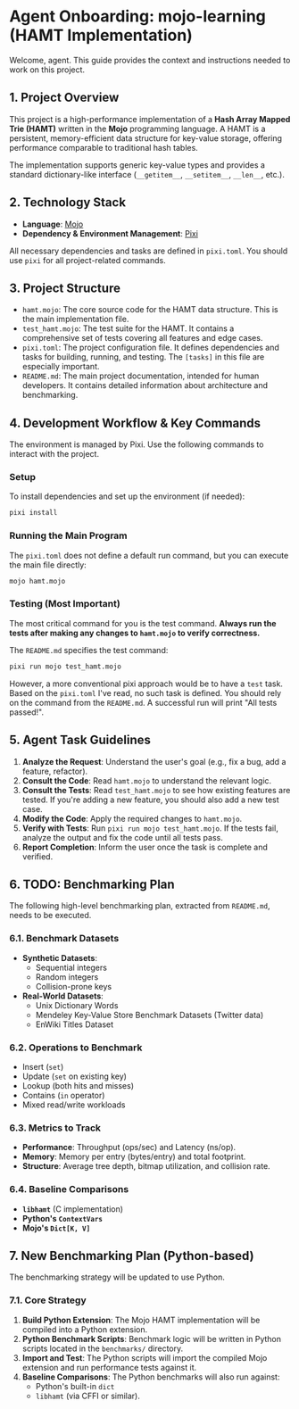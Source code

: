# Agent Onboarding: mojo-learning (HAMT Implementation)

Welcome, agent. This guide provides the context and instructions needed to work on this project.

## 1. Project Overview

This project is a high-performance implementation of a **Hash Array Mapped Trie (HAMT)** written in the **Mojo** programming language. A HAMT is a persistent, memory-efficient data structure for key-value storage, offering performance comparable to traditional hash tables.

The implementation supports generic key-value types and provides a standard dictionary-like interface (`__getitem__`, `__setitem__`, `__len__`, etc.).

## 2. Technology Stack

- **Language**: [Mojo](https://www.modular.com/mojo)
- **Dependency & Environment Management**: [Pixi](https://pixi.sh/)

All necessary dependencies and tasks are defined in `pixi.toml`. You should use `pixi` for all project-related commands.

## 3. Project Structure

- `hamt.mojo`: The core source code for the HAMT data structure. This is the main implementation file.
- `test_hamt.mojo`: The test suite for the HAMT. It contains a comprehensive set of tests covering all features and edge cases.
- `pixi.toml`: The project configuration file. It defines dependencies and tasks for building, running, and testing. The `[tasks]` in this file are especially important.
- `README.md`: The main project documentation, intended for human developers. It contains detailed information about architecture and benchmarking.

## 4. Development Workflow & Key Commands

The environment is managed by Pixi. Use the following commands to interact with the project.

### Setup

To install dependencies and set up the environment (if needed):
```bash
pixi install
```

### Running the Main Program

The `pixi.toml` does not define a default run command, but you can execute the main file directly:
```bash
mojo hamt.mojo
```

### **Testing (Most Important)**

The most critical command for you is the test command. **Always run the tests after making any changes to `hamt.mojo` to verify correctness.**

The `README.md` specifies the test command:
```bash
pixi run mojo test_hamt.mojo
```
However, a more conventional pixi approach would be to have a `test` task. Based on the `pixi.toml` I've read, no such task is defined. You should rely on the command from the `README.md`. A successful run will print "All tests passed!".

## 5. Agent Task Guidelines

1.  **Analyze the Request**: Understand the user's goal (e.g., fix a bug, add a feature, refactor).
2.  **Consult the Code**: Read `hamt.mojo` to understand the relevant logic.
3.  **Consult the Tests**: Read `test_hamt.mojo` to see how existing features are tested. If you're adding a new feature, you should also add a new test case.
4.  **Modify the Code**: Apply the required changes to `hamt.mojo`.
5.  **Verify with Tests**: Run `pixi run mojo test_hamt.mojo`. If the tests fail, analyze the output and fix the code until all tests pass.
6.  **Report Completion**: Inform the user once the task is complete and verified.

## 6. TODO: Benchmarking Plan

The following high-level benchmarking plan, extracted from `README.md`, needs to be executed.

### 6.1. Benchmark Datasets

- **Synthetic Datasets**:
  - Sequential integers
  - Random integers
  - Collision-prone keys
- **Real-World Datasets**:
  - Unix Dictionary Words
  - Mendeley Key-Value Store Benchmark Datasets (Twitter data)
  - EnWiki Titles Dataset

### 6.2. Operations to Benchmark

- Insert (`set`)
- Update (`set` on existing key)
- Lookup (both hits and misses)
- Contains (`in` operator)
- Mixed read/write workloads

### 6.3. Metrics to Track

- **Performance**: Throughput (ops/sec) and Latency (ns/op).
- **Memory**: Memory per entry (bytes/entry) and total footprint.
- **Structure**: Average tree depth, bitmap utilization, and collision rate.

### 6.4. Baseline Comparisons

- **`libhamt`** (C implementation)
- **Python's `ContextVars`**
- **Mojo's `Dict[K, V]`**

## 7. New Benchmarking Plan (Python-based)

The benchmarking strategy will be updated to use Python.

### 7.1. Core Strategy

1.  **Build Python Extension**: The Mojo HAMT implementation will be compiled into a Python extension.
2.  **Python Benchmark Scripts**: Benchmark logic will be written in Python scripts located in the `benchmarks/` directory.
3.  **Import and Test**: The Python scripts will import the compiled Mojo extension and run performance tests against it.
4.  **Baseline Comparisons**: The Python benchmarks will also run against:
    - Python's built-in `dict`
    - `libhamt` (via CFFI or similar).
